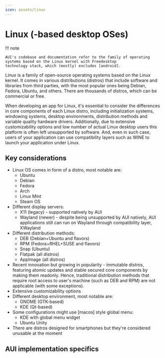 ```yaml
---
icon: assets/linux
---
```


# Linux (-based desktop OSes)

!!! note

    AUI's codebase and documentation refer to the family of operating systems based on the Linux kernel with Freedesktop
    technology stack, which (mostly) excludes [android].

Linux is a family of open-source operating systems based on the Linux kernel. It comes in various distributions
(distros) that include software and libraries from third parties, with the most popular ones being Debian, Fedora,
Ubuntu, and others. There are thousands of distros, which can be commercial or free.

When developing an app for Linux, it's essential to consider the differences in core components of each Linux distro,
including initialization systems, windowing systems, desktop environments, distribution methods and variable quality
hardware drivers. Additionally, due to extensive customizability options and low number of actual Linux desktop users 
this platform is often left unsupported by software. And, even in such case, users of your application can use
compatibility layers such as WINE to launch your application under Linux.

## Key considerations

- Linux OS comes in form of a distro, most notable are:
    - Ubuntu
    - Debian
    - Fedora
    - Arch
    - Linux Mint
    - Steam OS
- Different display servers:
    - X11 (legacy) - supported natively by AUI
    - Wayland (newer) - despite being unsupported by AUI natively, AUI applications still can run on Wayland through
      compatibility layer, XWayland
- Different distribution methods:
    - DEB (Debian+Ubuntu and flavors)
    - RPM (Fedora+RHEL+SUSE and flavors)
    - Snap (Ubuntu)
    - Flatpak (all distros)
    - AppImage (all distros)
- Recent innovation but growing in popularity - immutable distros, featuring atomic updates and stable secured core
  components by making them readonly. Hence, traditional distribution methods that require root access to user's
  machine (such as DEB and RPM) are not applicable (with some exceptions).
- Extensive customizability options
- Different desktop environment, most notable are:
    - GNOME (GTK-based)
    - KDE (Qt-based)
- Some configurations might use [macos] style global menu:
    - KDE with global menu widget
    - Ubuntu Unity
- There are distros designed for smartphones but they're considered unusable at the moment

## AUI implementation specifics
